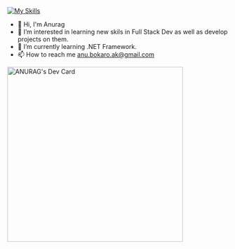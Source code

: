 [![My Skills](https://skillicons.dev/icons?i=js,html,css,react,cpp,python,java,nodejs,mongodb,spring,hibernate)](https://skillicons.dev/)
- 👋 Hi, I'm Anurag
- 👀 I’m interested in learning new skils in Full Stack Dev as well as develop projects on them.
- 🌱 I’m currently learning .NET Framework.
- 📫 How to reach me anu.bokaro.ak@gmail.com

<!---
killcoder26/killcoder26 is a ✨ special ✨ repository because its `README.md` (this file) appears on your GitHub profile.
You can click the Preview link to take a look at your changes.
--->
<a href="https://app.daily.dev/killcoder26"><img src="https://api.daily.dev/devcards/4b915e40052b4efe9c21af8cc3808a88.png?r=evu" width="400" alt="ANURAG's Dev Card"/></a>

